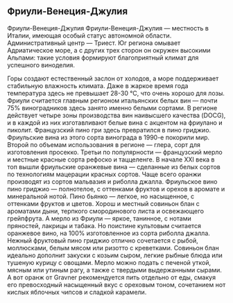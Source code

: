 ## Фриули-Венеция-Джулия 

Фриули-Венеция-Джулия
Фриули-Венеция-Джулия — местность в Италии, имеющая особый статус автономной области. Административный центр — Триест. Юг региона омывает Адриатическое море, а с других трех сторон он окружен высокими Альпами: такие условия формируют благоприятный климат для успешного виноделия. 

Горы создают естественный заслон от холодов, а море поддерживает стабильную влажность климата. Даже в жаркое время года температура здесь не превышает 28-30 °C, что очень хорошо для лозы.
Фриули считается главным регионом итальянских белых вин — почти 75% виноградников здесь занято именно белыми сортами. В регионе действует четыре зоны производства вин наивысшего качества (DOCG), и в каждой из них изготавливают белые вина с акцентом на фриулано и пиколит. 
Французский пино гри здесь превратился в пино гриджио. Фриульские вина из этого сорта винограда в 1990-е покорили мир. Второй по объемам использования в регионе — глера, сорт для изготовления просекко. Третьи по популярности — французский мерло и местные красные сорта рефоско и таццеленге.
В начале XXI века в топ вышли фриульские оранжевые вина — сделанные из белых сортов по технологиям мацерации красных сортов. Чаще всего оранжи производят из сортов мальвазия и риболла джалла.
Фриульское вино пино гриджио — полнотелое, с оттенками фруктов и орехов в аромате и минеральной нотой. Пино бьянко — легкое, но насыщенное, с оттенками фруктов и цветов. 
Хорош и местный совиньон блан с ароматами дыни, терпкого смородинового листа и освежающего грейпфрута. А мерло из Фриули — яркое, танинное, с нотами пряностей, лакрицы и табака. 
Но поистине культовым считается оранжевое вино, на 100% изготовленное из сорта риболла джалла. 
Нежный фруктовый пино гриджио отлично сочетается с рыбой, моллюсками, белым мясом или ризотто с креветками. Совиньон блан идеально дополнит закуски с козьим сыром, легкие рыбные блюда или тушеную курицу с овощами.
Мерло можно подать с печеной уткой, мясным или утиным рагу, а также с твердыми выдержанными сырами. А вот оранж от Gravner рекомендуется пить отдельно от еды, смакуя его превосходный насыщенный вкус с ореховым тоном, сочетанием нот кислых яблочных чипсов и сладкой карамели.
